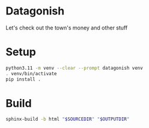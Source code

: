 # Datagonish

Let's check out the town's money and other stuff


# Setup

```sh
python3.11 -m venv --clear --prompt datagonish venv
. venv/bin/activate
pip install .
```

# Build

```sh
sphinx-build -b html "$SOURCEDIR" "$OUTPUTDIR"
```


